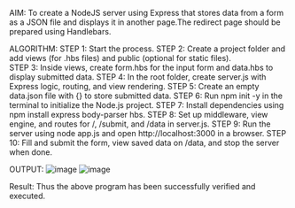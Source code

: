 AIM:
	To create a NodeJS server using Express that stores data from a form as a JSON file and displays it in another page.The redirect page should be prepared using Handlebars.

ALGORITHM:
STEP 1: Start the process.
STEP 2: Create a project folder and add views (for .hbs files) and public (optional for static files).	
STEP 3: Inside views, create form.hbs for the input form and data.hbs to display submitted data.
STEP 4: In the root folder, create server.js with Express logic, routing, and view rendering.
STEP 5: Create an empty data.json file with {} to store submitted data.
STEP 6: Run npm init -y in the terminal to initialize the Node.js project.
STEP 7: Install dependencies using npm install express body-parser hbs.
STEP 8:  Set up middleware, view engine, and routes for /, /submit, and /data in server.js.
STEP 9: Run the server using node app.js and open http://localhost:3000 in a browser.
STEP 10: Fill and submit the form, view saved data on /data, and stop the server when done.

OUTPUT:
![image](https://github.com/user-attachments/assets/131332b9-4d5f-4536-8fb7-dde349090988)
![image](https://github.com/user-attachments/assets/4c5810fe-98b8-487f-9357-6b90dfae85b8)

Result:
Thus the above program has been successfully verified and executed.

